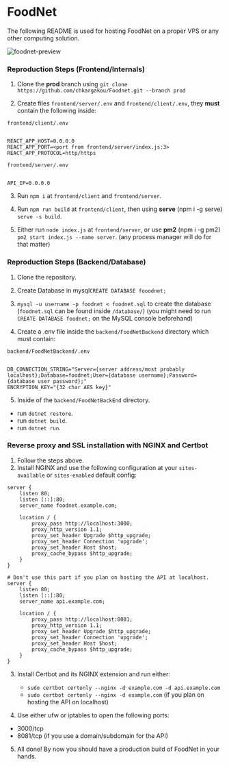 
# FoodNet
The following README is used for hosting FoodNet on a proper VPS or any other computing solution.

![foodnet-preview](https://cdn.discordapp.com/attachments/1223657359008731177/1364937022774579311/foodnet.png?ex=680b7c29&is=680a2aa9&hm=7d75a404c32e8a51c0e4cd3f6cc0ec35cf96de960e917e255ef6dc43c6efee70&)  

### Reproduction Steps (Frontend/Internals)

1. Clone the **prod** branch using `git clone https://github.com/chkargakou/Foodnet.git --branch prod`

2. Create files `frontend/server/.env` and `frontend/client/.env`, they **must** contain the following inside:  

`frontend/client/.env`

```.env

REACT_APP_HOST=0.0.0.0
REACT_APP_PORT=<port from frontend/server/index.js:3>
REACT_APP_PROTOCOL=http/https

```

`frontend/server/.env`

```.env

API_IP=0.0.0.0

```

3. Run `npm i` at `frontend/client` and `frontend/server`.

4. Run `npm run build` at `frontend/client`, then using **serve** (npm i -g serve) `serve -s build`.

5. Either run `node index.js` at `frontend/server`, or use **pm2** (npm i -g pm2) `pm2 start index.js --name server`. (any process manager will do for that matter)

  

### Reproduction Steps (Backend/Database)

1. Clone the repository.

2. Create Database in mysql`CREATE DATABASE fooodnet;`

3.  `mysql -u username -p foodnet < foodnet.sql` to create the database (`foodnet.sql` can be found inside `/database/`)
(you might need to run `CREATE DATABASE foodnet;` on the MySQL console beforehand)

4. Create a .env file inside the `backend/FoodNetBackend` directory which must contain:

  

`backend/FoodNetBackend/.env`

```.env

DB_CONNECTION_STRING="Server={server address/most probably localhost};Database=foodnet;User={database username};Password={database user password};"
ENCRYPTION_KEY="{32 char AES key}"

```

  

5. Inside of the `backend/FoodNetBackEnd` directory.

- run `dotnet restore`.
- run `dotnet build`.
- run `dotnet run`.

  

### Reverse proxy and SSL installation with NGINX and Certbot
1. Follow the steps above.
2. Install NGINX and use the following configuration at your `sites-available` or `sites-enabled` default config:
```nginx
server {
	listen 80;
	listen [::]:80;
	server_name foodnet.example.com;
	
	location / {
		proxy_pass http://localhost:3000;
		proxy_http_version 1.1;
		proxy_set_header Upgrade $http_upgrade;
		proxy_set_header Connection 'upgrade';
		proxy_set_header Host $host;
		proxy_cache_bypass $http_upgrade;
	}
}

# Don't use this part if you plan on hosting the API at localhost.
server {
	listen 80;
	listen [::]:80;
	server_name api.example.com;

	location / {
		proxy_pass http://localhost:8081;
		proxy_http_version 1.1;
		proxy_set_header Upgrade $http_upgrade;
		proxy_set_header Connection 'upgrade';
		proxy_set_header Host $host;
		proxy_cache_bypass $http_upgrade;
	}
}
```
3. Install Certbot and its NGINX extension and run either:
	- `sudo certbot certonly --nginx -d example.com -d api.example.com`
	- `sudo certbot certonly --nginx -d example.com` (if you plan on hosting the API on localhost)
	
4. Use either ufw or iptables to open the following ports:
- 3000/tcp
- 8081/tcp (if you use a domain/subdomain for the API)

5. All done! By now you should have a production build of FoodNet in your hands.
